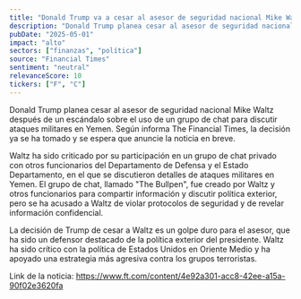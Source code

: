 ```yaml
---
title: "Donald Trump va a cesar al asesor de seguridad nacional Mike Waltz"
description: "Donald Trump planea cesar al asesor de seguridad nacional Mike Waltz después de un escándalo sobre el uso de un grupo de chat para discutir ataques militares en Yemen."
pubDate: "2025-05-01"
impact: "alto"
sectors: ["finanzas", "política"]
source: "Financial Times"
sentiment: "neutral"
relevanceScore: 10
tickers: ["F", "C"]
---
```


Donald Trump planea cesar al asesor de seguridad nacional Mike Waltz después de un escándalo sobre el uso de un grupo de chat para discutir ataques militares en Yemen. Según informa The Financial Times, la decisión ya se ha tomado y se espera que anuncie la noticia en breve.

Waltz ha sido criticado por su participación en un grupo de chat privado con otros funcionarios del Departamento de Defensa y el Estado Departamento, en el que se discutieron detalles de ataques militares en Yemen. El grupo de chat, llamado "The Bullpen", fue creado por Waltz y otros funcionarios para compartir información y discutir política exterior, pero se ha acusado a Waltz de violar protocolos de seguridad y de revelar información confidencial.

La decisión de Trump de cesar a Waltz es un golpe duro para el asesor, que ha sido un defensor destacado de la política exterior del presidente. Waltz ha sido crítico con la política de Estados Unidos en Oriente Medio y ha apoyado una estrategia más agresiva contra los grupos terroristas.

Link de la noticia: https://www.ft.com/content/4e92a301-acc8-42ee-a15a-90f02e3620fa
